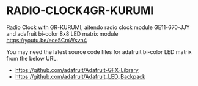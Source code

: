 # RADIO-CLOCK4GR-KURUMI
Radio Clock with GR-KURUMI, aitendo radio clock module GE11-670-JJY and adafruit bi-color 8x8 LED matrix module
https://youtu.be/ece5CmWsvn4

You may need the latest source code files for adafruit bi-color LED matrix from the below URL.
* https://github.com/adafruit/Adafruit-GFX-Library
* https://github.com/adafruit/Adafruit_LED_Backpack
